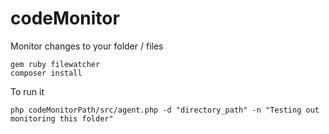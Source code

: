 # codeMonitor
Monitor changes to your folder / files

```dos
gem ruby filewatcher
composer install
```

To run it

```dos
php codeMonitorPath/src/agent.php -d "directory_path" -n "Testing out monitoring this folder"
```